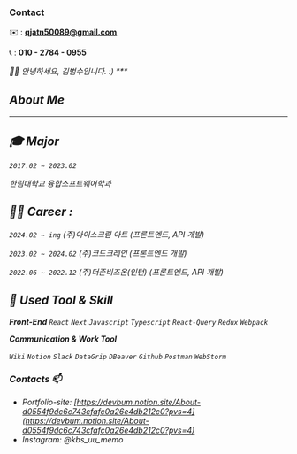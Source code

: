 ### Contact

✉️ : **qjatn50089@gmail.com**

📞 : **010 - 2784 - 0955**

<p>
  <em>
   👋🏻 안녕하세요, 김범수입니다. :)
***



## About Me

---

## **🎓 Major**

`2017.02 ~ 2023.02` 

한림대학교 융합소프트웨어학과 

## **👩‍💻 Career  :**

`2024.02 ~ ing` 
(주)아이스크림 아트 (프론트엔드, API 개발)

`2023.02 ~ 2024.02` 
(주)코드크레인 (프론트엔드 개발)

`2022.06 ~ 2022.12` 
(주)더존비즈온(인턴)  (프론트엔드, API 개발)


## 📝 **Used Tool & Skill**

**Front-End**
`React` `Next` `Javascript` `Typescript` `React-Query` `Redux` `Webpack`

**Communication & Work Tool**

`Wiki`  `Notion`  `Slack` `DataGrip` `DBeaver` `Github` `Postman` `WebStorm`


### Contacts 📫

* Portfolio-site: [https://devbum.notion.site/About-d0554f9dc6c743cfafc0a26e4db212c0?pvs=4](https://devbum.notion.site/About-d0554f9dc6c743cfafc0a26e4db212c0?pvs=4)
* Instagram: @kbs_uu_memo

